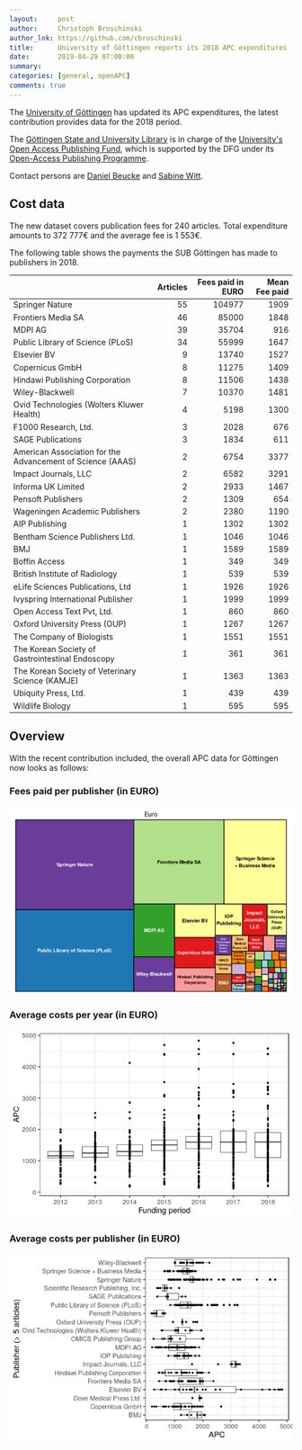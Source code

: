 ```yaml
---
layout:     post
author:     Christoph Broschinski
author_lnk: https://github.com/cbroschinski
title:      University of Göttingen reports its 2018 APC expenditures
date:       2019-04-29 07:00:00
summary:    
categories: [general, openAPC]
comments: true
---
```





The [University of Göttingen](https://www.uni-goettingen.de/en/1.html) has updated its APC expenditures, the latest contribution provides data for the 2018 period.

The [Göttingen State and University Library](http://www.sub.uni-goettingen.de/en/news/) is in charge of the [University's Open Access Publishing Fund](http://www.sub.uni-goettingen.de/elektronisches-publizieren/open-access/open-access-publikationsfonds/), which is supported by the DFG under its [Open-Access Publishing Programme](http://www.dfg.de/en/research_funding/programmes/infrastructure/lis/funding_opportunities/open_access/).

Contact persons are [Daniel Beucke](http://www.sub.uni-goettingen.de/kontakt/personen-a-z/personendetails/person/daniel-beucke/) and [Sabine Witt](http://www.sub.uni-goettingen.de/kontakt/personen-a-z/personendetails/person/sabine-witt/).

## Cost data



The new dataset covers publication fees for 240 articles. Total expenditure amounts to 372 777€ and the average fee is 1 553€.

The following table shows the payments the SUB Göttingen has made to publishers in 2018.


|                                                           | Articles| Fees paid in EURO| Mean Fee paid|
|:----------------------------------------------------------|--------:|-----------------:|-------------:|
|Springer Nature                                            |       55|            104977|          1909|
|Frontiers Media SA                                         |       46|             85000|          1848|
|MDPI AG                                                    |       39|             35704|           916|
|Public Library of Science (PLoS)                           |       34|             55999|          1647|
|Elsevier BV                                                |        9|             13740|          1527|
|Copernicus GmbH                                            |        8|             11275|          1409|
|Hindawi Publishing Corporation                             |        8|             11506|          1438|
|Wiley-Blackwell                                            |        7|             10370|          1481|
|Ovid Technologies (Wolters Kluwer Health)                  |        4|              5198|          1300|
|F1000 Research, Ltd.                                       |        3|              2028|           676|
|SAGE Publications                                          |        3|              1834|           611|
|American Association for the Advancement of Science (AAAS) |        2|              6754|          3377|
|Impact Journals, LLC                                       |        2|              6582|          3291|
|Informa UK Limited                                         |        2|              2933|          1467|
|Pensoft Publishers                                         |        2|              1309|           654|
|Wageningen Academic Publishers                             |        2|              2380|          1190|
|AIP Publishing                                             |        1|              1302|          1302|
|Bentham Science Publishers Ltd.                            |        1|              1046|          1046|
|BMJ                                                        |        1|              1589|          1589|
|Boffin Access                                              |        1|               349|           349|
|British Institute of Radiology                             |        1|               539|           539|
|eLife Sciences Publications, Ltd                           |        1|              1926|          1926|
|Ivyspring International Publisher                          |        1|              1999|          1999|
|Open Access Text Pvt, Ltd.                                 |        1|               860|           860|
|Oxford University Press (OUP)                              |        1|              1267|          1267|
|The Company of Biologists                                  |        1|              1551|          1551|
|The Korean Society of Gastrointestinal Endoscopy           |        1|               361|           361|
|The Korean Society of Veterinary Science (KAMJE)           |        1|              1363|          1363|
|Ubiquity Press, Ltd.                                       |        1|               439|           439|
|Wildlife Biology                                           |        1|               595|           595|

## Overview

With the recent contribution included, the overall APC data for Göttingen now looks as follows:

### Fees paid per publisher (in EURO)

![plot of chunk tree_goettingen_2019_04_29_full](/figure/tree_goettingen_2019_04_29_full-1.png)

###  Average costs per year (in EURO)

![plot of chunk box_goettingen_2019_04_29_year_full](/figure/box_goettingen_2019_04_29_year_full-1.png)

###  Average costs per publisher (in EURO)

![plot of chunk box_goettingen_2019_04_29_publisher_full](/figure/box_goettingen_2019_04_29_publisher_full-1.png)
